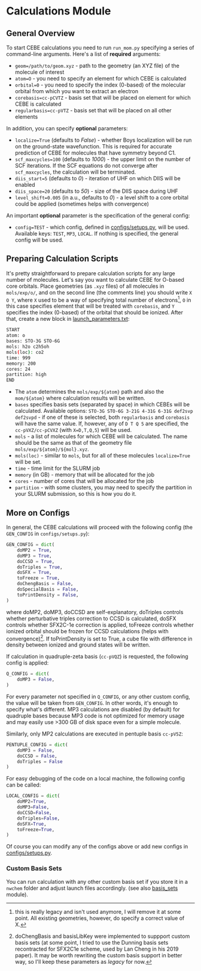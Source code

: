 # Calculations Module

## General Overview

To start CEBE calculations you need to run `run_mom.py` specifying a series of command-line arguments. Here's a list of **required** arguments:

- `geom=/path/to/geom.xyz` - path to the geometry (an XYZ file) of the molecule of interest
- `atom=O` - you need to specify an element for which CEBE is calculated
- `orbital=0` - you need to specify the index (0-based) of the molecular orbital from which you want to extract an electron
- `corebasis=cc-pCVTZ` - basis set that will be placed on element for which CEBE is calculated
- `regularbasis=cc-pVTZ` - basis set that will be placed on all other elements

In addition, you can specify **optional** parameters:

- `localize=True` (defaults to *False*) - whether Boys localization will be run on the ground-state wavefunction. This is required for accurate prediction of CEBE for molecules that have symmetry beyond C1.
- `scf_maxcycles=100` (defaults to *1000*) - the upper limit on the number of SCF iterations. If the SCF equations do not converge after `scf_maxcycles`, the calculation will be terminated.
- `diis_start=5` (defaults to *0*) - iteration of UHF on which DIIS will be enabled
- `diis_space=20` (defaults to *50*) - size of the DIIS space during UHF
- `level_shift=0.005` (in a.u., defaults to *0*) - a level shift to a core orbital could be applied (sometimes helps with convergence)

An important **optional** parameter is the specification of the general config:

- `config=TEST` - which config, defined in [configs/setups.py](configs/setups.py), will be used. Available keys: `TEST`, `MP3`, `LOCAL`. If nothing is specified, the general config will be used.

## Preparing Calculation Scripts

It's pretty straightforward to prepare calculation scripts for any large number of molecules. Let's say you want to calculate CEBE for O-based core orbitals. Place geometries (as `.xyz` files) of all molecules in `mols/exp/o/`, and on the second line (the comments line) you should write `X O Y`, where `X` used to be a way of specifying total number of electrons[^2], `O` in this case specifies element that will be treated with `corebasis`, and `Y` specifies the index (0-based) of the orbital that should be ionized. After that, create a new block in [launch_parameters.txt](launch_parameters.txt):

```bash
START
atom: o
bases: STO-3G STO-6G 
mols: h2o c2h5oh
mols(loc): co2
time: 999
memory: 200
cores: 24
partition: high
END
```

- The `atom` determines the `mols/exp/${atom}` path and also the `mom/${atom}` where calculation results will be written.
- `bases` specifies basis sets (separated by space) in which CEBEs will be calculated. Available options: `STO-3G STO-6G 3-21G 4-31G 6-31G def2svp def2svpd` - if one of these is selected, both `regularbasis` and `corebasis` will have the same value. If, however, any of `D T Q 5` are specified, the `cc-pVXZ/cc-pCVXZ` (with `X=D,T,Q,5`) will be used.
- `mols` - a list of molecules for which CEBE will be calculated. The name should be the same as that of the geometry file `mols/exp/${atom}/${mol}.xyz`.
- `mols(loc)` - similar to `mols`, but for all of these molecules `localize=True` will be set.
- `time` - time limit for the SLURM job
- `memory` (in GB) - memory that will be allocated for the job
- `cores` - number of cores that will be allocated for the job
- `partition` - with some clusters, you may need to specify the partition in your SLURM submission, so this is how you do it.

## More on Configs

In general, the CEBE calculations will proceed with the following config (the `GEN_CONFIG` in `configs/setups.py`):

```python
GEN_CONFIG = dict(
    doMP2 = True,
    doMP3 = True,
    doCCSD = True,
    doTriples = True,
    doSFX = True,
    toFreeze = True,
    doChengBasis = False,
    doSpecialBasis = False,
    toPrintDensity = False,
)
```

where doMP2, doMP3, doCCSD are self-explanatory, doTriples controls whether perturbative triples correction to CCSD is calculated, doSFX controls whether SFX2C-1e correction is applied, toFreeze controls whether ionized orbital should be frozen for CCSD calculations (helps with convergence)[^1]. If toPrintDensity is set to True, a cube file with difference in density between ionized and ground states will be written.

If calculation in quadruple-zeta basis (`cc-pVQZ`) is requested, the following config is applied:

```python
Q_CONFIG = dict(
    doMP3 = False,
)
```

For every parameter not specified in `Q_CONFIG`, or any other custom config, the value will be taken from `GEN_CONFIG`. In other words, it's enough to specify what's different. MP3 calculations are disabled (by default) for quadruple bases because MP3 code is not optimized for memory usage and may easily use >300 GB of disk space even for a simple molecule.

Similarly, only MP2 calculations are executed in pentuple basis `cc-pV5Z`:

```python
PENTUPLE_CONFIG = dict(
    doMP3 = False,
    doCCSD = False,
    doTriples = False
)
```

For easy debugging of the code on a local machine, the following config can be called:

```python
LOCAL_CONFIG = dict(
    doMP2=True,
    doMP3=False,
    doCCSD=False,
    doTriples=False,
    doSFX=True,
    toFreeze=True,
)
```

Of course you can modify any of the configs above or add new configs in [configs/setups.py](configs/setups.py).

### Custom Basis Sets

You can run calculation with any other custom basis set if you store it in a `nwchem` folder and adjust launch files accordingly. (see also [basis_sets](../basis_sets/) module).

[^1]: doChengBasis and basisLibKey were implemented to suppport custom basis sets (at some point, I tried to use the Dunning basis sets recontracted for SFX2C1e scheme, used by Lan Cheng in his 2019 paper). It may be worth rewriting the custom basis support in better way, so I'll keep these parameters as *legacy* for now.
[^2]:  this is really legacy and isn't used anymore, I will remove it at some point. All existing geometries, however, do specify a correct value of X.
